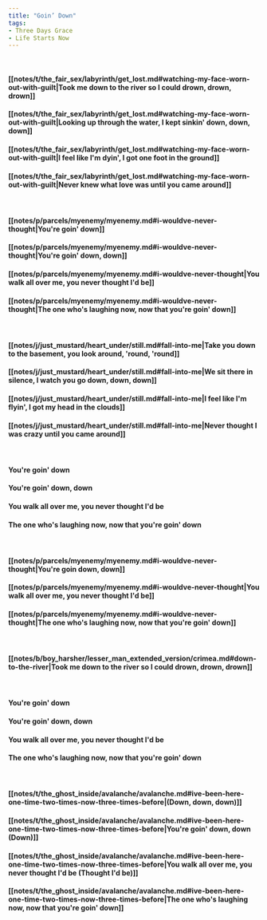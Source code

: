 ```yaml
---
title: "Goin’ Down"
tags:
- Three Days Grace
- Life Starts Now
---
```

&nbsp;
#### [[notes/t/the_fair_sex/labyrinth/get_lost.md#watching-my-face-worn-out-with-guilt|Took me down to the river so I could drown, drown, drown]]
#### [[notes/t/the_fair_sex/labyrinth/get_lost.md#watching-my-face-worn-out-with-guilt|Looking up through the water, I kept sinkin' down, down, down]]
#### [[notes/t/the_fair_sex/labyrinth/get_lost.md#watching-my-face-worn-out-with-guilt|I feel like I'm dyin', I got one foot in the ground]]
#### [[notes/t/the_fair_sex/labyrinth/get_lost.md#watching-my-face-worn-out-with-guilt|Never knew what love was until you came around]]
&nbsp;
#### [[notes/p/parcels/myenemy/myenemy.md#i-wouldve-never-thought|You're goin' down]]
#### [[notes/p/parcels/myenemy/myenemy.md#i-wouldve-never-thought|You're goin' down, down]]
#### [[notes/p/parcels/myenemy/myenemy.md#i-wouldve-never-thought|You walk all over me, you never thought I'd be]]
#### [[notes/p/parcels/myenemy/myenemy.md#i-wouldve-never-thought|The one who's laughing now, now that you're goin' down]]
&nbsp;
#### [[notes/j/just_mustard/heart_under/still.md#fall-into-me|Take you down to the basement, you look around, 'round, 'round]]
#### [[notes/j/just_mustard/heart_under/still.md#fall-into-me|We sit there in silence, I watch you go down, down, down]]
#### [[notes/j/just_mustard/heart_under/still.md#fall-into-me|I feel like I'm flyin', I got my head in the clouds]]
#### [[notes/j/just_mustard/heart_under/still.md#fall-into-me|Never thought I was crazy until you came around]]
&nbsp;
#### You're goin' down
#### You're goin' down, down
#### You walk all over me, you never thought I'd be
#### The one who's laughing now, now that you're goin' down
&nbsp;
#### [[notes/p/parcels/myenemy/myenemy.md#i-wouldve-never-thought|You're goin down, down]]
#### [[notes/p/parcels/myenemy/myenemy.md#i-wouldve-never-thought|You walk all over me, you never thought I'd be]]
#### [[notes/p/parcels/myenemy/myenemy.md#i-wouldve-never-thought|The one who's laughing now, now that you're goin' down]]
&nbsp;
#### [[notes/b/boy_harsher/lesser_man_extended_version/crimea.md#down-to-the-river|Took me down to the river so I could drown, drown, drown]]
&nbsp;
#### You're goin' down
#### You're goin' down, down
#### You walk all over me, you never thought I'd be
#### The one who's laughing now, now that you're goin' down
&nbsp;
#### [[notes/t/the_ghost_inside/avalanche/avalanche.md#ive-been-here-one-time-two-times-now-three-times-before|(Down, down, down)]]
#### [[notes/t/the_ghost_inside/avalanche/avalanche.md#ive-been-here-one-time-two-times-now-three-times-before|You're goin' down, down (Down)]]
#### [[notes/t/the_ghost_inside/avalanche/avalanche.md#ive-been-here-one-time-two-times-now-three-times-before|You walk all over me, you never thought I'd be (Thought I'd be)]]
#### [[notes/t/the_ghost_inside/avalanche/avalanche.md#ive-been-here-one-time-two-times-now-three-times-before|The one who's laughing now, now that you're goin' down]]
